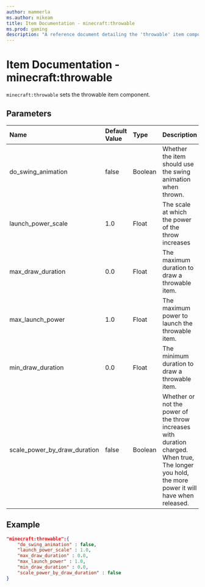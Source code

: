```yaml
---
author: mammerla
ms.author: mikeam
title: Item Documentation - minecraft:throwable
ms.prod: gaming
description: "A reference document detailing the 'throwable' item component"
---
```


# Item Documentation - minecraft:throwable

`minecraft:throwable` sets the throwable item component.

## Parameters

|Name |Default Value  |Type  |Description  |
|:----------|:----------|:----------|:----------|
|do_swing_animation|false |Boolean|Whether the item should use the swing animation when thrown.|
|launch_power_scale|1.0|Float |The scale at which the power of the throw increases|
|max_draw_duration|0.0|Float | The maximum duration to draw a throwable item.|
|max_launch_power|1.0|Float |The maximum power to launch the throwable item.|
|min_draw_duration|0.0|Float |The minimum duration to draw a throwable item.|
|scale_power_by_draw_duration|false|Boolean|Whether or not the power of the throw increases with duration charged. When true, The longer you hold, the more power it will have when released.|

## Example

```json
"minecraft:throwable":{
    "do_swing_animation" : false,
    "launch_power_scale" : 1.0,
    "max_draw_duration" : 0.0,
    "max_launch_power" : 1.0,
    "min_draw_duration" : 0.0,
    "scale_power_by_draw_duration" : false
}
```
